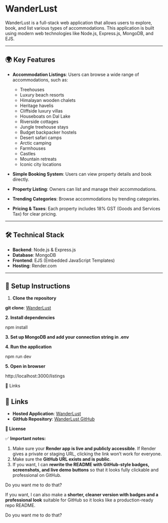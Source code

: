 # WanderLust

WanderLust is a full-stack web application that allows users to explore, book, and list various types of accommodations. This application is built using modern web technologies like Node.js, Express.js, MongoDB, and EJS.

---

## 🌍 Key Features

- **Accommodation Listings**: Users can browse a wide range of accommodations, such as:
  - Treehouses
  - Luxury beach resorts
  - Himalayan wooden chalets
  - Heritage havelis
  - Cliffside luxury villas
  - Houseboats on Dal Lake
  - Riverside cottages
  - Jungle treehouse stays
  - Budget backpacker hostels
  - Desert safari camps
  - Arctic camping
  - Farmhouses
  - Castles
  - Mountain retreats
  - Iconic city locations

- **Simple Booking System**: Users can view property details and book directly.

- **Property Listing**: Owners can list and manage their accommodations.

- **Trending Categories**: Browse accommodations by trending categories.

- **Pricing & Taxes**: Each property includes 18% GST (Goods and Services Tax) for clear pricing.

---

## 🛠️ Technical Stack

- **Backend**: Node.js & Express.js
- **Database**: MongoDB
- **Frontend**: EJS (Embedded JavaScript Templates)
- **Hosting**: Render.com

---

## 🚀 Setup Instructions

1. **Clone the repository**
   
  **git clone**: [WanderLust](https://github.com/PL7822)  

**2. Install dependencies**

npm install


**3. Set up MongoDB and add your connection string in .env**

**4. Run the application**

npm run dev


**5. Open in browser**

http://localhost:3000/listings

🔗 Links

## 🔗 Links

- **Hosted Application**: [WanderLust](https://wanderlust1-e0lv.onrender.com/listings)  
- **GitHub Repository**: [WanderLust GitHub](https://github.com/resmit-dholariya/WanderLust)


**📄 License**

✅ **Important notes:**
1. Make sure your **Render app is live and publicly accessible**. If Render gives a private or staging URL, clicking the link won’t work for everyone.
2. Make sure the **GitHub URL exists and is public**.  
3. If you want, I can **rewrite the README with GitHub-style badges, screenshots, and live demo buttons** so that it looks fully clickable and professional on GitHub.  

Do you want me to do that?



If you want, I can also make a **shorter, cleaner version with badges and a professional look** suitable for GitHub so it looks like a production-ready repo README.  

Do you want me to do that?
